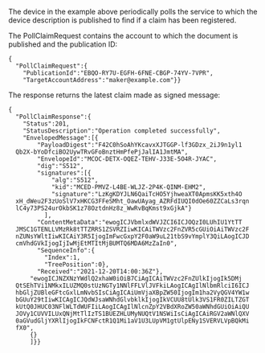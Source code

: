 
The device in the example above periodically polls the service to which the device 
description is published to find if a claim has been registered.

The PollClaimRequest contains the account to which the document is published
and the publication ID:


~~~~
{
  "PollClaimRequest":{
    "PublicationId":"EBQO-RY7U-EGFH-6FNE-CBGP-74YV-7VPR",
    "TargetAccountAddress":"maker@example.com"}}
~~~~


The response returns the latest claim made as signed message:


~~~~
{
  "PollClaimResponse":{
    "Status":201,
    "StatusDescription":"Operation completed successfully",
    "EnvelopedMessage":[{
        "PayloadDigest":"F42C0hSoAhYKcavxXJTGGP-lf3GDzx_2iJ9n1yl1
  Qb2X-bYoDfciBO2UywTRvGFoBnztHmPfePjJalIA1JmtMA",
        "EnvelopeId":"MCOC-DETX-OQEZ-TEHV-J33E-5O4R-JYAC",
        "dig":"S512",
        "signatures":[{
            "alg":"S512",
            "kid":"MCED-PMVZ-L4BE-WLJZ-2P4K-QINM-EHM2",
            "signature":"LzKgKDYJLN6QaiTcHO5YjhweaXT0ApmsKK5xth4O
  xH_dWeu2F3zUoSlV7xHKCG3FFeSMht_OawUAyag_AZRFdIUQI0dOe60ZZCaLs3rqn
  lC4y73PS24urOkbSK1z78OztdnHz8z_WwRvBqKmst9xGjkA"}
          ],
        "ContentMetaData":"ewogICJVbmlxdWVJZCI6ICJOQzI0LUhIU1YtTT
  JMSC1GTENLLVMzRk8tTTZRRS1ZSVRZIiwKICAiTWVzc2FnZVR5cGUiOiAiTWVzc2F
  nZUNsYWltIiwKICAiY3R5IjogImFwcGxpY2F0aW9uL21tbS9vYmplY3QiLAogICJD
  cmVhdGVkIjogIjIwMjEtMTItMjBUMTQ6MDA6MzZaIn0",
        "SequenceInfo":{
          "Index":1,
          "TreePosition":0},
        "Received":"2021-12-20T14:00:36Z"},
      "ewogICJNZXNzYWdlQ2xhaW0iOiB7CiAgICAiTWVzc2FnZUlkIjogIk5DMj
  QtSEhTVi1NMkxILUZMQ0stUzNGTy1NNlFFLVlJVFkiLAogICAgIlNlbmRlciI6ICJ
  hbGljZUBleGFtcGxlLmNvbSIsCiAgICAiUmVjaXBpZW50IjogIm1ha2VyQGV4YW1w
  bGUuY29tIiwKICAgICJQdWJsaWNhdGlvbklkIjogIkVCUU8tUlk3VS1FR0ZILTZGT
  kUtQ0JHUC03NFlWLTdWUFIiLAogICAgIlNlcnZpY2VBdXRoZW50aWNhdGUiOiAiQU
  JOVy1CUVVILUxQNjMtTlIzTS1BUEZHLUMyNUQtV1NSWiIsCiAgICAiRGV2aWNlQXV
  0aGVudGljYXRlIjogIkFCNFctR1Q1Mi1aV1U3LUpVM1gtUlpENy1SVERVLVpBQkMi
  fX0",
      {}
      ]}}
~~~~


